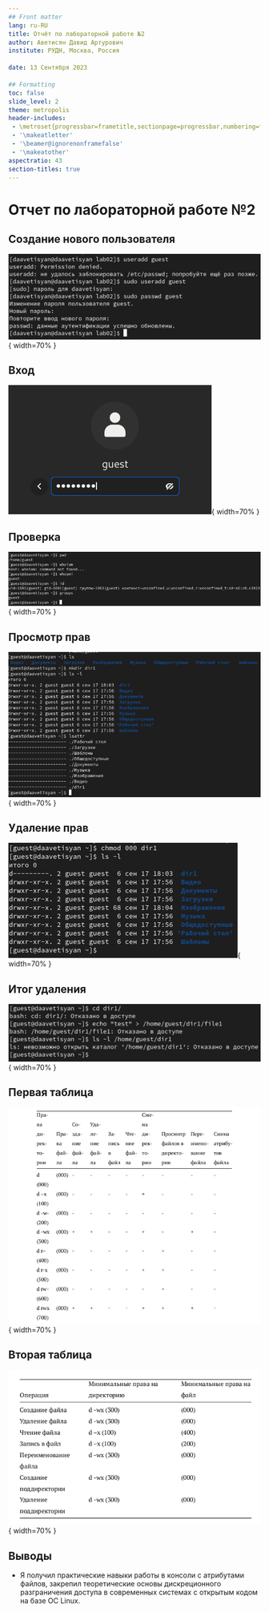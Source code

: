 ```yaml
---
## Front matter
lang: ru-RU
title: Отчёт по лабораторной работе №2
author: Аветисян Давид Артурович
institute: РУДН, Москва, Россия

date: 13 Сентября 2023

## Formatting
toc: false
slide_level: 2
theme: metropolis
header-includes: 
 - \metroset{progressbar=frametitle,sectionpage=progressbar,numbering=fraction}
 - '\makeatletter'
 - '\beamer@ignorenonframefalse'
 - '\makeatother'
aspectratio: 43
section-titles: true
---
```


# Отчет по лабораторной работе №2

## Создание нового пользователя

![Создание нового пользователя](image02/1.png){ width=70% }

## Вход

![Вход от имени нового пользователя](image02/3.png){ width=70% }

## Проверка 

![Кем мы являемся в системе](image02/4.png){ width=70% }

## Просмотр прав

![Новая директория](image02/8.png){ width=70% }

## Удаление прав

![Забираем права](image02/9.png){ width=70% }

## Итог удаления

![Забираем права](image02/10.png){ width=70% }

## Первая таблица

![Установленные права и разрешённые действия](image02/12.png){ width=70% }

## Вторая таблица

![Минимальные права для совершения операций](image02/13.png){ width=70% }


## Выводы

- Я получил практические навыки работы в консоли с атрибутами файлов, закрепил теоретические основы дискреционного разграничения доступа в современных системах с открытым кодом на базе ОС Linux.
